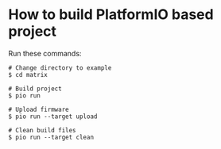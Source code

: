 How to build PlatformIO based project
=====================================
Run these commands:

```shell
# Change directory to example
$ cd matrix

# Build project
$ pio run

# Upload firmware
$ pio run --target upload

# Clean build files
$ pio run --target clean
```
